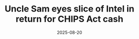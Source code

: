 ﻿---
title: Uncle Sam eyes slice of Intel in return for CHIPS Act cash
date: '2025-08-20'
category: Markets
summary: ''
slug: uncle sam eyes slice of intel in return for chips act cash
source_urls:
- https://go.theregister.com/feed/www.theregister.com/2025/08/20/us_stake_intel/
seo:
  title: Uncle Sam eyes slice of Intel in return for CHIPS Act cash | Hash n Hedge
  description: ''
  keywords:
  - news
  - markets
  - brief
---


